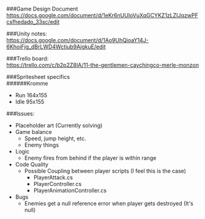###Game Design Document  
https://docs.google.com/document/d/1eKr6nUUIoVuXqGCYKZ1zLZIJqzwPFcsfhedado_33sc/edit

###Unity notes:  
https://docs.google.com/document/d/1Ao9UhQioaY14J-6KhoiFjg_dBrLWD4Wctiub9AjgkuE/edit

###Trello board:  
https://trello.com/c/b2p2Z8IA/11-the-gentlemen-caychingco-merle-monzon

###Spritesheet specifics  
######Kromme  
* Run 164x155
* Idle 95x155

###Issues:  
* Placeholder art (Currently solving)
* Game balance
	* Speed, jump height, etc.
	* Enemy things
* Logic
	* Enemy fires from behind if the player is within range
* Code Quality
	* Possible Coupling between player scripts (I feel this is the case)
		* PlayerAttack.cs
		* PlayerController.cs
		* PlayerAnimationController.cs
* Bugs
	* Enemies get a null reference error when player gets destroyed (It's null)